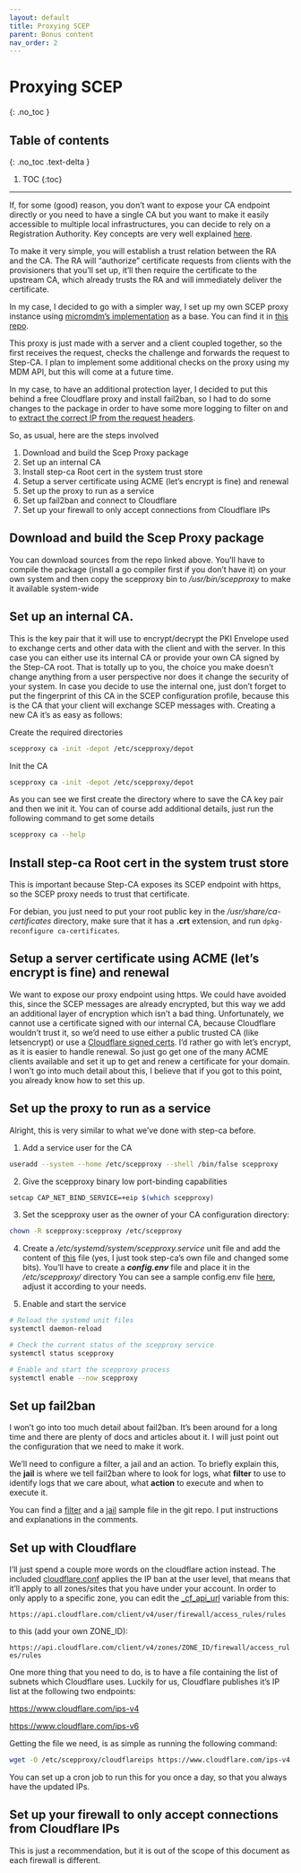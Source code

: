 ```yaml
---
layout: default
title: Proxying SCEP
parent: Bonus content
nav_order: 2
---
```


# Proxying SCEP
{: .no_toc }

## Table of contents
{: .no_toc .text-delta }

1. TOC
{:toc}

---

If, for some (good) reason, you don’t want to expose your CA endpoint directly or you need to have a single CA but you want to make it easily accessible to multiple local infrastructures, you can decide to rely on a Registration Authority.
Key concepts are very well explained [here](https://smallstep.com/docs/step-ca/registration-authority-ra-mode/).

To make it very simple, you will establish a trust relation between the RA and the CA.
The RA will “authorize” certificate requests from clients with the provisioners that you’ll set up, it’ll then require the certificate to the upstream CA, which already trusts the RA and will immediately deliver the certificate.

In my case, I decided to go with a simpler way, I set up my own SCEP proxy instance using [micromdm’s implementation](https://github.com/micromdm/scep/) as a base.
You can find it in [this repo](https://github.com/matteoraf/scep-proxy/).

This proxy is just made with a server and a client coupled together, so the first receives the request, checks the challenge and forwards the request to Step-CA.
I plan to implement some additional checks on the proxy using my MDM API, but this will come at a future time.

In my case, to have an additional protection layer, I decided to put this behind a free Cloudflare proxy and install fail2ban, so I had to do some changes to the package in order to have some more logging to filter on and to [extract the correct IP from the request headers](https://developers.cloudflare.com/fundamentals/get-started/reference/http-request-headers/#cf-connecting-ip).


So, as usual, here are the steps involved
1. Download and build the Scep Proxy package
2. Set up an internal CA
3. Install step-ca Root cert in the system trust store 
4. Setup a server certificate using ACME (let’s encrypt is fine) and renewal
5. Set up the proxy to run as a service
6. Set up fail2ban and connect to Cloudflare
7. Set up your firewall to only accept connections from Cloudflare IPs

## Download and build the Scep Proxy package
You can download sources from the repo linked above. You’ll have to compile the package (install a go compiler first if you don’t have it) on your own system and then copy the scepproxy bin to */usr/bin/scepproxy* to make it available system-wide

## Set up an internal CA.
This is the key pair that it will use to encrypt/decrypt the PKI Envelope used to exchange certs and other data with the client and with the server.
In this case you can either use its internal CA or provide your own CA signed by the Step-CA root. That is totally up to you, the choice you make doesn’t change anything from a user perspective nor does it change the security of your system.
In case you decide to use the internal one, just don’t forget to put the fingerprint of this CA in the SCEP configuration profile, because this is the CA that your client will exchange SCEP messages with.
Creating a new CA it’s as easy as follows:

Create the required directories

```sh
scepproxy ca -init -depot /etc/scepproxy/depot
```

Init the CA

```sh
scepproxy ca -init -depot /etc/scepproxy/depot
```

As you can see we first create the directory where to save the CA key pair and then we init it. You can of course add additional details, just run the following command to get some details

```sh
scepproxy ca --help
```

## Install step-ca Root cert in the system trust store
This is important because Step-CA exposes its SCEP endpoint with https, so the SCEP proxy needs to trust that certificate.

For debian, you just need to put your root public key in the */usr/share/ca-certificates* directory, make sure that it has a **.crt** extension, and run `dpkg-reconfigure ca-certificates`.

## Setup a server certificate using ACME (let’s encrypt is fine) and renewal
We want to expose our proxy endpoint using https. We could have avoided this, since the SCEP messages are already encrypted, but this way we add an additional layer of encryption which isn’t a bad thing.
Unfortunately, we cannot use a certificate signed with our internal CA, because Cloudflare wouldn’t trust it, so we’d need to use either a public trusted CA (like letsencrypt) or use a [Cloudflare signed certs](https://developers.cloudflare.com/ssl/origin-configuration/origin-ca/).
I’d rather go with let’s encrypt, as it is easier to handle renewal. So just go get one of the many ACME clients available and set it up to get and renew a certificate for your domain.
I won’t go into much detail about this, I believe that if you got to this point, you already know how to set this up.

## Set up the proxy to run as a service

Alright, this is very similar to what we’ve done with step-ca before.

1. Add a service user for the CA

```sh
useradd --system --home /etc/scepproxy --shell /bin/false scepproxy
```

2. Give the scepproxy binary low port-binding capabilities

```sh
setcap CAP_NET_BIND_SERVICE=+eip $(which scepproxy)
```

3. Set the scepproxy user as the owner of your CA configuration directory:
```sh
chown -R scepproxy:scepproxy /etc/scepproxy
```


4. Create a */etc/systemd/system/scepproxy.service* unit file and add the content of [this](https://github.com/matteoraf/freeRADIUS-Google-StepCA/blob/main/scep-proxy/scepproxy.service) file (yes, I just took step-ca’s own file and changed some bits).
You’ll have to create a ***config.env*** file and place it in the */etc/scepproxy/* directory
You can see a sample config.env file [here](https://github.com/matteoraf/freeRADIUS-Google-StepCA/blob/main/scep-proxy/config.env), adjust it according to your needs.


5. Enable and start the service

```sh
# Reload the systemd unit files
systemctl daemon-reload

# Check the current status of the scepproxy service
systemctl status scepproxy

# Enable and start the scepproxy process
systemctl enable --now scepproxy
```


## Set up fail2ban 
I won’t go into too much detail about fail2ban. It’s been around for a long time and there are plenty of docs and articles about it.
I will just point out the configuration that we need to make it work.

We’ll need to configure a filter, a jail and an action.
To briefly explain this, the **jail** is where we tell fail2ban where to look for logs, what **filter** to use to identify logs that we care about, what **action** to execute and when to execute it.

You can find a [filter](https://github.com/matteoraf/freeRADIUS-Google-StepCA/blob/main/scep-proxy/fail2ban/scep-daemon.conf) and a [jail](https://github.com/matteoraf/freeRADIUS-Google-StepCA/blob/main/scep-proxy/fail2ban/jail.local) sample file in the git repo. I put instructions and explanations in the comments. 

## Set up with Cloudflare
I’ll just spend a couple more words on the cloudflare action instead.
The included [cloudflare.conf](https://github.com/fail2ban/fail2ban/blob/master/config/action.d/cloudflare.conf) applies the IP ban at the user level, that means that it’ll apply to all zones/sites that you have under your account.
In order to only apply to a specific zone, you can edit the [_cf_api_url](https://github.com/fail2ban/fail2ban/blob/bcaf1e714e7a9006677f841af0f3802a3b5419ca/config/action.d/cloudflare.conf#L67C52-L67C56) variable from this:

`https://api.cloudflare.com/client/v4/user/firewall/access_rules/rules`

to this (add your own ZONE_ID):

`https://api.cloudflare.com/client/v4/zones/ZONE_ID/firewall/access_rules/rules`
 
One more thing that you need to do, is to have a file containing the list of subnets which Cloudflare uses.
Luckily for us, Cloudflare publishes it’s IP list at the following two endpoints:

https://www.cloudflare.com/ips-v4

https://www.cloudflare.com/ips-v6

Getting the file we need, is as simple as running the following command:

```sh
wget -O /etc/scepproxy/cloudflareips https://www.cloudflare.com/ips-v4 && echo "" >> /etc/scepproxy/cloudflareips &&  wget -O - https://www.cloudflare.com/ips-v6 >> /etc/scepproxy/cloudflareips
```

You can set up a cron job to run this for you once a day, so that you always have the updated IPs.


## Set up your firewall to only accept connections from Cloudflare IPs
This is just a recommendation, but it is out of the scope of this document as each firewall is different.